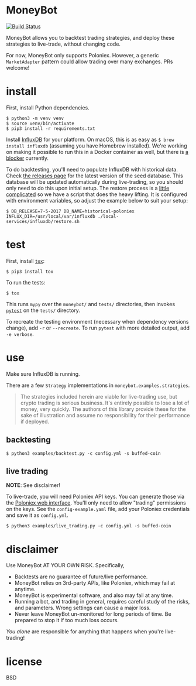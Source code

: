 # MoneyBot

[![Build Status](https://travis-ci.org/elsehow/moneybot.svg?branch=master)](https://travis-ci.org/elsehow/moneybot)

MoneyBot allows you to backtest trading strategies, and deploy these strategies to live-trade, without changing code.

For now, MoneyBot only supports Poloniex. However, a generic `MarketAdapter` pattern could allow trading over many exchanges. PRs welcome!

# install

First, install Python dependencies.

```
$ python3 -m venv venv
$ source venv/bin/activate
$ pip3 install -r requirements.txt
```

Install [InfluxDB](https://influxdata.com) for your platform. On macOS, this is as easy as `$ brew install influxdb` (assuming you have Homebrew installed). We're working on making it possible to run this in a Docker container as well, but there is [a blocker](https://github.com/influxdata/influxdb/issues/8551) currently.

To do backtesting, you'll need to populate InfluxDB with historical data. Check [the releases page](https://github.com/elsehow/moneybot/releases/tag/database) for the latest version of the seed database. This database will be updated automatically during live-trading, so you should only need to do this upon initial setup. The restore process is a [little complicated](https://docs.influxdata.com/influxdb/v1.2/administration/backup_and_restore/#restore) so we have a script that does the heavy lifting. It is configured with environment variables, so adjust the example below to suit your setup:

```
$ DB_RELEASE=7-5-2017 DB_NAME=historical-poloniex INFLUX_DIR=/usr/local/var/influxdb ./local-services/influxdb/restore.sh
```

# test

First, install [`tox`](https://tox.readthedocs.io/en/latest/):

```
$ pip3 install tox
```

To run the tests:

```
$ tox
```

This runs `mypy` over the `moneybot/` and `tests/` directories, then invokes [`pytest`](https://docs.pytest.org/en/latest/contents.html) on the `tests/` directory.

To recreate the testing environment (necessary when dependency versions change), add `-r` or `--recreate`. To run `pytest` with more detailed output, add `-e verbose`.

# use

Make sure InfluxDB is running.

There are a few `Strategy` implementations in `moneybot.examples.strategies`.

>The strategies included herein are viable for live-trading use, but crypto trading is serious business. It's entirely possible to lose a lot of money, very quickly. The authors of this library provide these for the sake of illustration and assume no responsibility for their performance if deployed.

## backtesting

```
$ python3 examples/backtest.py -c config.yml -s buffed-coin
```

## live trading

**NOTE**: See disclaimer!

To live-trade, you will need Poloniex API keys. You can generate those via the [Poloniex web interface](https://www.youtube.com/watch?v=OScIbgXZoW0). You'll only need to allow "trading" permissions on the keys. See the `config-example.yaml` file, add your Poloniex credentials and save it as `config.yml`.

```
$ python3 examples/live_trading.py -c config.yml -s buffed-coin
```

# disclaimer

Use MoneyBot AT YOUR OWN RISK. Specifically,

- Backtests are no guarantee of future/live performance.
- MoneyBot relies on 3rd-party APIs, like Poloniex, which may fail at anytime.
- MoneyBot is experimental software, and also may fail at any time.
- Running a bot, and trading in general, requires careful study of the risks, and parameters. Wrong settings can cause a major loss.
- Never leave MoneyBot un-monitored for long periods of time. Be prepared to stop it if too much loss occurs.

*You alone* are responsible for anything that happens when you're live-trading!

# license

BSD
